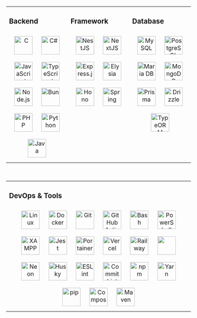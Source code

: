 <br/>

<table><tr><td valign="top" width="33%">

### Backend

<div align="center">  
<a href="https://www.cprogramming.com/" target="_blank"><img style="margin: 10px" src="https://profilinator.rishav.dev/skills-assets/c-original.svg" alt="C" height="50" /></a>  
<a href="https://docs.microsoft.com/en-us/dotnet/csharp/" target="_blank"><img style="margin: 10px" src="https://profilinator.rishav.dev/skills-assets/csharp-original.svg" alt="C#" height="50" /></a>  
<a href="https://www.javascript.com/" target="_blank"><img style="margin: 10px" src="https://profilinator.rishav.dev/skills-assets/javascript-original.svg" alt="JavaScript" height="50" /></a>  
<a href="https://www.typescriptlang.org/" target="_blank"><img style="margin: 10px" src="https://profilinator.rishav.dev/skills-assets/typescript-original.svg" alt="TypeScript" height="50" /></a>  
<a href="https://nodejs.org/" target="_blank"><img style="margin: 10px" src="https://profilinator.rishav.dev/skills-assets/nodejs-original-wordmark.svg" alt="Node.js" height="50" /></a>  
<a href="https://bun.sh/" target="_blank"><img style="margin: 10px" src="https://bun.sh/logo.svg" alt="Bun" height="50" /></a>  
<a href="https://www.php.net/" target="_blank"><img style="margin: 10px" src="https://profilinator.rishav.dev/skills-assets/php-original.svg" alt="PHP" height="50" /></a>  
<a href="https://www.python.org/" target="_blank"><img style="margin: 10px" src="https://profilinator.rishav.dev/skills-assets/python-original.svg" alt="Python" height="50" /></a>  
<a href="https://www.java.com/" target="_blank"><img style="margin: 10px" src="https://profilinator.rishav.dev/skills-assets/java-original-wordmark.svg" alt="Java" height="50" /></a>  
</div>

</td><td valign="top" width="33%">

### Framework

<div align="center">  
<a href="https://nestjs.com/" target="_blank"><img style="margin: 10px" src="https://profilinator.rishav.dev/skills-assets/nestjs.svg" alt="NestJS" height="50" /></a>  
<a href="https://nextjs.org/" target="_blank"><img style="margin: 10px" src="https://profilinator.rishav.dev/skills-assets/nextjs.png" alt="NextJS" height="50" /></a>  
<a href="https://expressjs.com/" target="_blank"><img style="margin: 10px" src="https://profilinator.rishav.dev/skills-assets/express-original-wordmark.svg" alt="Express.js" height="50" /></a>  
<a href="https://elysiajs.com/" target="_blank"><img style="margin: 10px" src="https://elysiajs.com/assets/elysia.svg" alt="Elysia" height="50" /></a>  
<a href="https://hono.dev/" target="_blank"><img style="margin: 10px" src="https://hono.dev/images/logo.svg" alt="Hono" height="50" /></a>  
<a href="https://docs.spring.io/spring-framework/docs/3.0.x/reference/expressions.html#:~:text=The%20Spring%20Expression%20Language%20(SpEL,and%20basic%20string%20templating%20functionality." target="_blank"><img style="margin: 10px" src="https://profilinator.rishav.dev/skills-assets/springio-icon.svg" alt="Spring" height="50" /></a>  
</div>

</td><td valign="top" width="33%">

### Database

<div align="center">  
<a href="https://www.mysql.com/" target="_blank"><img style="margin: 10px" src="https://profilinator.rishav.dev/skills-assets/mysql-original-wordmark.svg" alt="MySQL" height="50" /></a>  
<a href="https://www.postgresql.org/" target="_blank"><img style="margin: 10px" src="https://profilinator.rishav.dev/skills-assets/postgresql-original-wordmark.svg" alt="PostgreSQL" height="50" /></a>  
<a href="https://mariadb.org/" target="_blank"><img style="margin: 10px" src="https://profilinator.rishav.dev/skills-assets/mariadb.png" alt="Maria DB" height="50" /></a>  
<a href="https://www.mongodb.com/" target="_blank"><img style="margin: 10px" src="https://profilinator.rishav.dev/skills-assets/mongodb-original-wordmark.svg" alt="MongoDB" height="50" /></a>  
<a href="https://www.prisma.io/" target="_blank"><img style="margin: 10px" src="https://profilinator.rishav.dev/skills-assets/prisma.png" alt="Prisma" height="50" /></a>  
<a href="https://orm.drizzle.team/" target="_blank"><img style="margin: 10px" src="https://images.ctfassets.net/sw4ojjqn6qvl/18smWj9R0PQ0yfsQurVCeu/3f47e4f9d73617ccd9a62be2c20de826/drizzle-logo.svg" alt="Drizzle" height="50" /></a>  
<a href="https://typeorm.io/" target="_blank"><img style="margin: 10px" src="https://user-images.githubusercontent.com/30929568/112730670-de09a480-8f58-11eb-9875-0d9ebb87fbd6.png" alt="TypeORM" height="50" /></a>  
</div>

</td></tr></table>

<br/>

<table><tr><td valign="top" width="33%">

### DevOps & Tools

<div align="center">  
  <a href="https://www.linux.org/" target="_blank"><img style="margin: 10px" src="https://profilinator.rishav.dev/skills-assets/linux-original.svg" alt="Linux" height="50" /></a>  
  <a href="https://www.docker.com/" target="_blank"><img style="margin: 10px" src="https://profilinator.rishav.dev/skills-assets/docker-original-wordmark.svg" alt="Docker" height="50" /></a>  
  <a href="https://github.com/" target="_blank"><img style="margin: 10px" src="https://profilinator.rishav.dev/skills-assets/git-scm-icon.svg" alt="Git" height="50" /></a>  
  <a href="https://github.com/features/actions" target="_blank"><img style="margin: 10px" src="https://avatars.githubusercontent.com/u/44036562?s=200&v=4" alt="GitHub Actions" height="50" /></a>  
  <a href="https://www.gnu.org/software/bash/" target="_blank"><img style="margin: 10px" src="https://profilinator.rishav.dev/skills-assets/gnu_bash-icon.svg" alt="Bash" height="50" /></a>  
  <a href="https://docs.microsoft.com/en-us/powershell/" target="_blank"><img style="margin: 10px" src="https://profilinator.rishav.dev/skills-assets/powershell.png" alt="PowerShell" height="50" /></a>  
  <a href="https://www.apachefriends.org/" target="_blank"><img style="margin: 10px" src="https://profilinator.rishav.dev/skills-assets/xampp.png" alt="XAMPP" height="50" /></a>  
  <a href="https://www.jestjs.io/" target="_blank"><img style="margin: 10px" src="https://profilinator.rishav.dev/skills-assets/jest.svg" alt="Jest" height="50" /></a>  
  <a href="https://www.portainer.io/" target="_blank"><img style="margin: 10px" src="https://res.cloudinary.com/canonical/image/fetch/f_auto,q_auto,fl_sanitize,c_fill,w_100,h_100/https://api.charmhub.io/api/v1/media/download/charm_cMu7M9K6a65FsKZvrLZOZwyQradwbs7E_icon_5cef79c2d18f67464f39c8f2cf2d7ebb815b0071f04d3ffbb94f49fddd3ab666.png" alt="Portainer" height="50" /></a>  
  <a href="https://vercel.com/" target="_blank"><img style="margin: 10px" src="https://static-00.iconduck.com/assets.00/vercel-icon-512x449-3422jidz.png" alt="Vercel" height="50" /></a>  
  <a href="https://railway.app/" target="_blank"><img style="margin: 10px" src="https://railway.app/brand/logo-light.png" alt="Railway" height="50" /></a>  
  <a href="https://www.heroku.com/" target="_blank"><img style="margin: 10px" src="https://www.vectorlogo.zone/logos/heroku/heroku-icon.svg" height="50" /></a>  
  <a href="https://neon.tech/" target="_blank"><img style="margin: 10px" src="https://cdn.prod.website-files.com/625447c67b621ab49bb7e3e5/669fbc4778158e8606eb3e83_favicon%5B1%5D.png" alt="Neon" height="50" /></a>  
  <a href="https://typicode.github.io/husky/" target="_blank"><img style="margin: 10px" src="https://www.gopablo.co/img/illustration.svg" alt="Husky" height="50" /></a>  
  <a href="https://eslint.org/" target="_blank"><img style="margin: 10px" src="https://upload.wikimedia.org/wikipedia/commons/thumb/e/e3/ESLint_logo.svg/2328px-ESLint_logo.svg.png" alt="ESLint" height="50" /></a>  
  <a href="https://commitlint.js.org/#/" target="_blank"><img style="margin: 10px" src="https://miro.medium.com/v2/resize:fit:360/1*RJLss2tdIVtihhBiSzw7VQ.png" alt="CommitLint" height="50" /></a>  
    <a href="https://www.npmjs.com/" target="_blank"><img style="margin: 10px" src="https://encrypted-tbn0.gstatic.com/images?q=tbn:ANd9GcToH3JTTwYl3EuHoPRvUT3c3wc7RvJAA-Y0Iw&s" alt="npm" height="50" /></a>  
  <a href="https://yarnpkg.com/" target="_blank"><img style="margin: 10px" src="https://static-00.iconduck.com/assets.00/yarn-icon-512x512-sie9o9h0.png" alt="Yarn" height="50" /></a>  
  <a href="https://pip.pypa.io/en/stable/" target="_blank"><img style="margin: 10px" src="https://www.telecomhall.net/uploads/db2683/original/2X/9/93768e7290bc8c8473a02561ac4e608642cfbaca.png" alt="pip" height="50" /></a>  
  <a href="https://getcomposer.org/" target="_blank"><img style="margin: 10px" src="https://cdn-icons-png.flaticon.com/512/919/919840.png" alt="Composer" height="50" /></a>  
  <a href="https://maven.apache.org/" target="_blank"><img style="margin: 10px" src="https://static-00.iconduck.com/assets.00/file-type-maven-icon-192x256-wb8b12w6.png" alt="Maven" height="50" /></a> 
</div>

